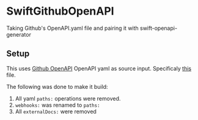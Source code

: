 # SwiftGithubOpenAPI
Taking Github's OpenAPI.yaml file and pairing it with swift-openapi-generator

## Setup
This uses [Github OpenAPI](https://github.com/github/rest-api-description) OpenAPI yaml as source input. Specificaly [this](https://github.com/github/rest-api-description/blob/31d31192bacb4e883b7c66c930f4a95078bcaa5a/descriptions-next/api.github.com/dereferenced/api.github.com.deref.yaml) file.

The following was done to make it build:
1. All yaml `paths:` operations were removed.
2. `webhooks:` was renamed to `paths:`
3. All `externalDocs:` were removed
